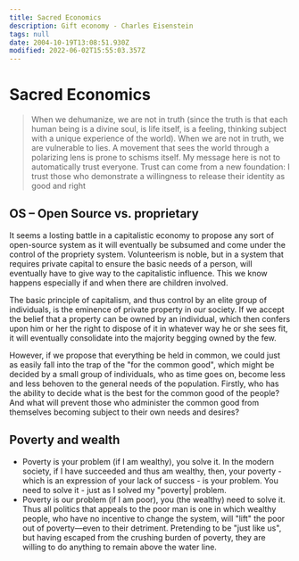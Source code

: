 ```yaml
---
title: Sacred Economics
description: Gift economy - Charles Eisenstein
tags: null
date: 2004-10-19T13:08:51.930Z
modified: 2022-06-02T15:55:03.357Z
---
```


# Sacred Economics

> When we dehumanize, we are not in truth (since the truth is that each human being is a divine soul, is life itself, is a feeling, thinking subject with a unique experience of the world). When we are not in truth, we are vulnerable to lies.
> A movement that sees the world through a polarizing lens is prone to schisms itself.
> My message here is not to automatically trust everyone. Trust can come from a new foundation: I trust those who demonstrate a willingness to release their identity as good and right

## OS – Open Source vs. proprietary

It seems a losting battle in a capitalistic economy to propose any sort of open-source system as it will eventually be subsumed and come under the control of the propriety system. Volunteerism is noble, but in a system that requires private capital to ensure the basic needs of a person, will eventually have to give way to the capitalistic influence. This we know happens especially if and when there are children involved.

The basic principle of capitalism, and thus control by an elite group of individuals, is the eminence of private property in our society. If we accept the belief that a property can be owned by an individual, which then confers upon him or her the right to dispose of it in whatever way he or she sees fit, it will eventually consolidate into the majority begging owned by the few.

However, if we propose that everything be held in common, we could just as easily fall into the trap of the "for the common good", which might be decided by a small group of individuals, who as time goes on, become less and less behoven to the general needs of the population. Firstly, who has the ability to decide what is the best for the common good of the people? And what will prevent those who administer the common good from themselves becoming subject to their own needs and desires?

## Poverty and wealth

- Poverty is your problem (if I am wealthy), you solve it.
  In the modern society, if I have succeeded and thus am wealthy, then, your poverty - which is an expression of your lack of success - is your problem. You need to solve it - just as I solved my "poverty| problem.
- Poverty is our problem (if I am poor), you (the wealthy) need to solve it.
  Thus all politics that appeals to the poor man is one in which wealthy people, who have no incentive to change the system, will "lift" the poor out of poverty—even to their detriment. Pretending to be "just like us", but having escaped from the crushing burden of poverty, they are willing to do anything to remain above the water line.
